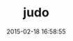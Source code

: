 ---
layout: post
title:  "judo"
repo:   "orionz/judo"
date:   2015-02-18 16:58:55
gemurl: http://github.com/orionz/judo
---
